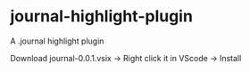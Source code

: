 # journal-highlight-plugin
A .journal highlight plugin

Download journal-0.0.1.vsix -> Right click it in VScode -> Install
